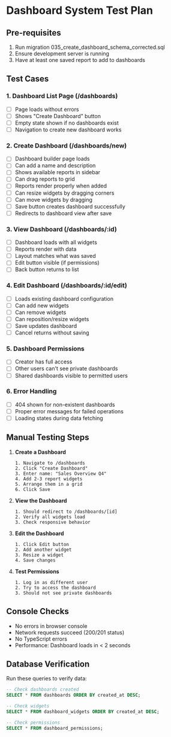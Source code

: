 # Dashboard System Test Plan

## Pre-requisites
1. Run migration 035_create_dashboard_schema_corrected.sql
2. Ensure development server is running
3. Have at least one saved report to add to dashboards

## Test Cases

### 1. Dashboard List Page (/dashboards)
- [ ] Page loads without errors
- [ ] Shows "Create Dashboard" button
- [ ] Empty state shown if no dashboards exist
- [ ] Navigation to create new dashboard works

### 2. Create Dashboard (/dashboards/new)
- [ ] Dashboard builder page loads
- [ ] Can add a name and description
- [ ] Shows available reports in sidebar
- [ ] Can drag reports to grid
- [ ] Reports render properly when added
- [ ] Can resize widgets by dragging corners
- [ ] Can move widgets by dragging
- [ ] Save button creates dashboard successfully
- [ ] Redirects to dashboard view after save

### 3. View Dashboard (/dashboards/:id)
- [ ] Dashboard loads with all widgets
- [ ] Reports render with data
- [ ] Layout matches what was saved
- [ ] Edit button visible (if permissions)
- [ ] Back button returns to list

### 4. Edit Dashboard (/dashboards/:id/edit)
- [ ] Loads existing dashboard configuration
- [ ] Can add new widgets
- [ ] Can remove widgets
- [ ] Can reposition/resize widgets
- [ ] Save updates dashboard
- [ ] Cancel returns without saving

### 5. Dashboard Permissions
- [ ] Creator has full access
- [ ] Other users can't see private dashboards
- [ ] Shared dashboards visible to permitted users

### 6. Error Handling
- [ ] 404 shown for non-existent dashboards
- [ ] Proper error messages for failed operations
- [ ] Loading states during data fetching

## Manual Testing Steps

1. **Create a Dashboard**
   ```
   1. Navigate to /dashboards
   2. Click "Create Dashboard"
   3. Enter name: "Sales Overview Q4"
   4. Add 2-3 report widgets
   5. Arrange them in a grid
   6. Click Save
   ```

2. **View the Dashboard**
   ```
   1. Should redirect to /dashboards/[id]
   2. Verify all widgets load
   3. Check responsive behavior
   ```

3. **Edit the Dashboard**
   ```
   1. Click Edit button
   2. Add another widget
   3. Resize a widget
   4. Save changes
   ```

4. **Test Permissions**
   ```
   1. Log in as different user
   2. Try to access the dashboard
   3. Should not see private dashboards
   ```

## Console Checks
- No errors in browser console
- Network requests succeed (200/201 status)
- No TypeScript errors
- Performance: Dashboard loads in < 2 seconds

## Database Verification
Run these queries to verify data:

```sql
-- Check dashboards created
SELECT * FROM dashboards ORDER BY created_at DESC;

-- Check widgets
SELECT * FROM dashboard_widgets ORDER BY created_at DESC;

-- Check permissions
SELECT * FROM dashboard_permissions;
```